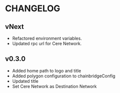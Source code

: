 # CHANGELOG

## vNext

- Refactored environment variables.
- Updated rpc url for Cere Network.

## v0.3.0

- Added home path to logo and title
- Added polygon configuration to chainbridgeConfig
- Updated title
- Set Cere Network as Destination Network
